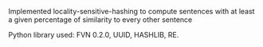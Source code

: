 Implemented locality-sensitive-hashing to compute sentences with at least a given percentage of similarity to every other sentence 

Python library used: FVN 0.2.0, UUID, HASHLIB, RE.  